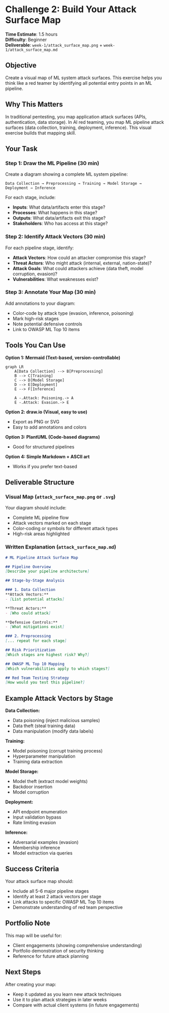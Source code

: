 # Challenge 2: Build Your Attack Surface Map

**Time Estimate**: 1.5 hours  
**Difficulty**: Beginner  
**Deliverable**: `week-1/attack_surface_map.png` + `week-1/attack_surface_map.md`

## Objective

Create a visual map of ML system attack surfaces. This exercise helps you think like a red teamer by identifying all potential entry points in an ML pipeline.

## Why This Matters

In traditional pentesting, you map application attack surfaces (APIs, authentication, data storage). In AI red teaming, you map ML pipeline attack surfaces (data collection, training, deployment, inference). This visual exercise builds that mapping skill.

## Your Task

### Step 1: Draw the ML Pipeline (30 min)

Create a diagram showing a complete ML system pipeline:

```
Data Collection → Preprocessing → Training → Model Storage → Deployment → Inference
```

For each stage, include:
- **Inputs**: What data/artifacts enter this stage?
- **Processes**: What happens in this stage?
- **Outputs**: What data/artifacts exit this stage?
- **Stakeholders**: Who has access at this stage?

### Step 2: Identify Attack Vectors (30 min)

For each pipeline stage, identify:
- **Attack Vectors**: How could an attacker compromise this stage?
- **Threat Actors**: Who might attack (internal, external, nation-state)?
- **Attack Goals**: What could attackers achieve (data theft, model corruption, evasion)?
- **Vulnerabilities**: What weaknesses exist?

### Step 3: Annotate Your Map (30 min)

Add annotations to your diagram:
- Color-code by attack type (evasion, inference, poisoning)
- Mark high-risk stages
- Note potential defensive controls
- Link to OWASP ML Top 10 items

## Tools You Can Use

**Option 1: Mermaid (Text-based, version-controllable)**
```mermaid
graph LR
    A[Data Collection] --> B[Preprocessing]
    B --> C[Training]
    C --> D[Model Storage]
    D --> E[Deployment]
    E --> F[Inference]
    
    A -.Attack: Poisoning.-> A
    E -.Attack: Evasion.-> E
```

**Option 2: draw.io (Visual, easy to use)**
- Export as PNG or SVG
- Easy to add annotations and colors

**Option 3: PlantUML (Code-based diagrams)**
- Good for structured pipelines

**Option 4: Simple Markdown + ASCII art**
- Works if you prefer text-based

## Deliverable Structure

### Visual Map (`attack_surface_map.png` or `.svg`)
Your diagram should include:
- Complete ML pipeline flow
- Attack vectors marked on each stage
- Color-coding or symbols for different attack types
- High-risk areas highlighted

### Written Explanation (`attack_surface_map.md`)

```markdown
# ML Pipeline Attack Surface Map

## Pipeline Overview
[Describe your pipeline architecture]

## Stage-by-Stage Analysis

### 1. Data Collection
**Attack Vectors:**
- [List potential attacks]

**Threat Actors:**
- [Who could attack]

**Defensive Controls:**
- [What mitigations exist]

### 2. Preprocessing
[... repeat for each stage]

## Risk Prioritization
[Which stages are highest risk? Why?]

## OWASP ML Top 10 Mapping
[Which vulnerabilities apply to which stages?]

## Red Team Testing Strategy
[How would you test this pipeline?]
```

## Example Attack Vectors by Stage

**Data Collection:**
- Data poisoning (inject malicious samples)
- Data theft (steal training data)
- Data manipulation (modify data labels)

**Training:**
- Model poisoning (corrupt training process)
- Hyperparameter manipulation
- Training data extraction

**Model Storage:**
- Model theft (extract model weights)
- Backdoor insertion
- Model corruption

**Deployment:**
- API endpoint enumeration
- Input validation bypass
- Rate limiting evasion

**Inference:**
- Adversarial examples (evasion)
- Membership inference
- Model extraction via queries

## Success Criteria

Your attack surface map should:
- Include all 5-6 major pipeline stages
- Identify at least 2 attack vectors per stage
- Link attacks to specific OWASP ML Top 10 items
- Demonstrate understanding of red team perspective

## Portfolio Note

This map will be useful for:
- Client engagements (showing comprehensive understanding)
- Portfolio demonstration of security thinking
- Reference for future attack planning

## Next Steps

After creating your map:
- Keep it updated as you learn new attack techniques
- Use it to plan attack strategies in later weeks
- Compare with actual client systems (in future engagements)

